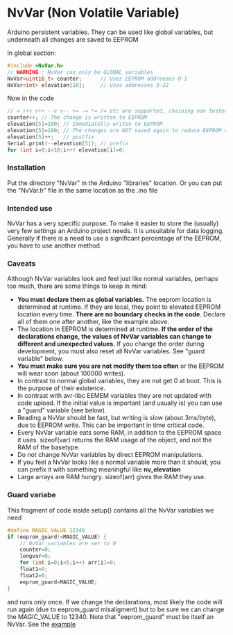 # NvVar (Non Volatile Variable)
Arduino persistent variables. They can be used like
global variables, but underneath all changes are saved to EEPROM

In global section:

```C++
#include <NvVar.h>
// WARNING : NvVar can only be GLOBAL variables
NvVar<uint16_t> counter;      // Uses EEPROM addreeses 0-1
NvVar<int> elevation[10];     // Uses addresses 3-22
```
Now in the code
```C++
// = ++v v++ --v v-- += -= *= /= etc are supported, chaining non tested
counter++; // The change is written to EEPROM
elevation[5]=100; // Immediatelly writen to EEPROM
elevation[5]=100; // The changes are NOT saved again to reduce EEPROM wear
elevation[5]++;   // postfix
Serial.print(--elevation[5]); // prefix
for (int i=0;i<10;i++) elevation[i]=0;
```
### Installation
Put the directory "NvVar" in the Arduino "libraries" location.
Or you can put the "NvVar.h" file in the same location as the .ino file

### Intended use
NvVar has a very specific purpose. To make it easier to store the (usually) very few
settings an Arduino project needs. It is unsuitable for data logging. Generally if there
is a need to use a significant percentage of the EEPROM, you have to use another method.

### Caveats
Although NvVar variables look and feel just like normal variables,
perhaps too much, there are some things to keep in mind:
- **You must declare them as global variables.** The eeprom location is
determined at runtime. If they are local, they point to elevated EEPROM
location every time. **There are no boundary checks in the code**.
Declare all of them one after another,
like the example above.
- The location in EEPROM is determined at runtime. **If the order of the
declarations change, the values of NvVar variables
can change to different and unexpected values.** If you change the order
during development, you must also reset all NvVar variables. See
"guard variable" below.
- **You must make sure you are not modify them too often** or the EEPROM
will wear soon (about 100000 writes).
- In contrast to normal global variables, they are not get 0 at boot.
This is the purpose of their existence.
- In contrast with avr-libc EEMEM variables they are not updated with
code upload. If the initial value is important (and usually is) you can
use a "guard" variable (see below).
- Reading a NvVar should be fast, but writing is slow
(about 3ms/byte), due to EEPROM write. This can be important in time
critical code.
- Every NvVar variable eats some RAM, in addition to the EEPROM space
it uses. sizeof(var) returns the RAM usage of the object, and not the RAM of
the basetype.
- Do not change NvVar variables by direct EEPROM manipulations.
- If you feel a NvVar looks like a normal variable more than it
should, you can prefix it with something meaningful like **nv_elevation**
- Large arrays are RAM hungry. sizeof(arr) gives the RAM they use.


### Guard variabe

This fragment of code inside setup() contains all the NvVar variables we need
```C++
#define MAGIC_VALUE 12345
if (eeprom_guard!=MAGIC_VALUE) {
    // NvVar variables are set to 0
    counter=0;
    longvar=0;
    for (int i=0;i<5;i++) arr[i]=0;
    float1=0;
    float2=0;
    eeprom_guard=MAGIC_VALUE;
}

```

and runs only once. If we change the declarations, most likely
the code will run again (due to eeprom_guard misaligment) but
to be sure we can change the MAGIC_VALUE to 12340.
Note that "eeprom_guard" must be itself an NvVar. See the
[example](https://github.com/pkarsy/NvVar/blob/master/example/example.ino)



